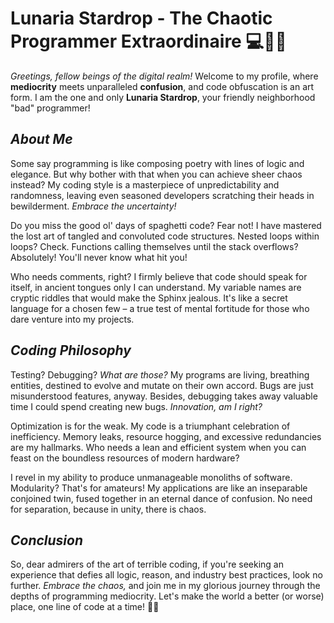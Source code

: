 # **Lunaria Stardrop - The Chaotic Programmer Extraordinaire** 💻🌌✨

*Greetings, fellow beings of the digital realm!* Welcome to my profile, where **mediocrity** meets unparalleled **confusion**, and code obfuscation is an art form. I am the one and only **Lunaria Stardrop**, your friendly neighborhood "bad" programmer! 

## *About Me*

Some say programming is like composing poetry with lines of logic and elegance. But why bother with that when you can achieve sheer chaos instead? My coding style is a masterpiece of unpredictability and randomness, leaving even seasoned developers scratching their heads in bewilderment. *Embrace the uncertainty!*

Do you miss the good ol' days of spaghetti code? Fear not! I have mastered the lost art of tangled and convoluted code structures. Nested loops within loops? Check. Functions calling themselves until the stack overflows? Absolutely! You'll never know what hit you!

Who needs comments, right? I firmly believe that code should speak for itself, in ancient tongues only I can understand. My variable names are cryptic riddles that would make the Sphinx jealous. It's like a secret language for a chosen few – a true test of mental fortitude for those who dare venture into my projects.

## *Coding Philosophy*

Testing? Debugging? *What are those?* My programs are living, breathing entities, destined to evolve and mutate on their own accord. Bugs are just misunderstood features, anyway. Besides, debugging takes away valuable time I could spend creating new bugs. *Innovation, am I right?*

Optimization is for the weak. My code is a triumphant celebration of inefficiency. Memory leaks, resource hogging, and excessive redundancies are my hallmarks. Who needs a lean and efficient system when you can feast on the boundless resources of modern hardware?

I revel in my ability to produce unmanageable monoliths of software. Modularity? That's for amateurs! My applications are like an inseparable conjoined twin, fused together in an eternal dance of confusion. No need for separation, because in unity, there is chaos.

## *Conclusion*

So, dear admirers of the art of terrible coding, if you're seeking an experience that defies all logic, reason, and industry best practices, look no further. *Embrace the chaos,* and join me in my glorious journey through the depths of programming mediocrity. Let's make the world a better (or worse) place, one line of code at a time! 🌌✨
